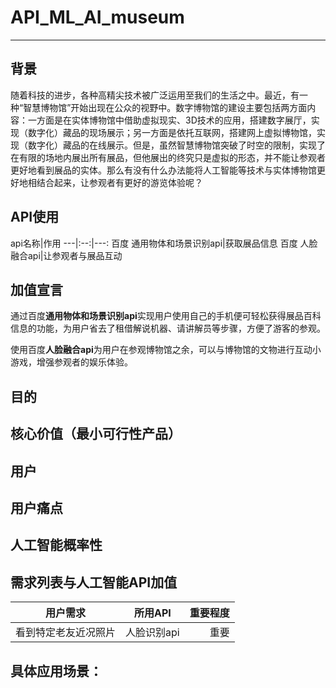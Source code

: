# API_ML_AI_museum
---

## 背景
随着科技的进步，各种高精尖技术被广泛运用至我们的生活之中。最近，有一种“智慧博物馆”开始出现在公众的视野中。数字博物馆的建设主要包括两方面内容：一方面是在实体博物馆中借助虚拟现实、3D技术的应用，搭建数字展厅，实现（数字化）藏品的现场展示；另一方面是依托互联网，搭建网上虚拟博物馆，实现（数字化）藏品的在线展示。但是，虽然智慧博物馆突破了时空的限制，实现了在有限的场地内展出所有展品，但他展出的终究只是虚拟的形态，并不能让参观者更好地看到展品的实体。那么有没有什么办法能将人工智能等技术与实体博物馆更好地相结合起来，让参观者有更好的游览体验呢？
## API使用
api名称|作用
---|:--:|---:
百度 通用物体和场景识别api|获取展品信息
百度 人脸融合api|让参观者与展品互动

## 加值宣言
通过百度**通用物体和场景识别api**实现用户使用自己的手机便可轻松获得展品百科信息的功能，为用户省去了租借解说机器、请讲解员等步骤，方便了游客的参观。

使用百度**人脸融合api**为用户在参观博物馆之余，可以与博物馆的文物进行互动小游戏，增强参观者的娱乐体验。
## 目的

## 核心价值（最小可行性产品）

## 用户

## 用户痛点

## 人工智能概率性

## 需求列表与人工智能API加值
用户需求|所用API|重要程度
---|:--:|---:
看到特定老友近况照片|人脸识别api|重要

## 具体应用场景：
